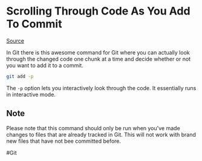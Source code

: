# Scrolling Through Code As You Add To Commit

[Source](https://git-scm.com/docs/git-add)


In Git there is this awesome command for Git where you can actually look through the changed code one chunk at a time and decide whether or not you want to add it to a commit.

```bash
git add -p
```

The `-p` option lets you interactively look through the code. It essentially runs in interactive mode.

## Note
Please note that this command should only be run when you've made changes to files that are already tracked in Git. This will not work with brand new files that have not bee committed before.

#Git 
